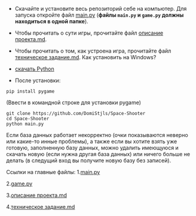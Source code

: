 - Скачайте и установите весь репозиторий себе на компьютер. Для запуска откройте файл [main.py](https://github.com/DomiStjls/Space-Shooter/blob/main/main.py) (**файлы `main.py` и `game.py` должны находиться в одной папке**).

  
- Чтобы прочитать о сути игры, прочитайте файл [описание проекта.md](https://github.com/DomiStjls/Space-Shooter/blob/main/%D0%BE%D0%BF%D0%B8%D1%81%D0%B0%D0%BD%D0%B8%D0%B5%20%D0%BF%D1%80%D0%BE%D0%B5%D0%BA%D1%82%D0%B0.md).
- Чтобы прочитать о том, как устроена игра, прочитайте файл [техническое задание.md](https://github.com/DomiStjls/Space-Shooter/blob/main/%D1%82%D0%B5%D1%85%D0%BD%D0%B8%D1%87%D0%B5%D1%81%D0%BA%D0%BE%D0%B5%20%D0%B7%D0%B0%D0%B4%D0%B0%D0%BD%D0%B8%D0%B5.md).
Как установить на Windows?
- [скачать Python](https://www.python.org/downloads/)
- После установки:
```
pip install pygame
```
(Ввести в командной строке для установки pygame)
```
git clone https://github.com/DomiStjls/Space-Shooter
cd Space-Shooter
python main.py
```

Если база данных работает некорректно (очки показываются неверно или какие-то инные проблемы), а также если вы хотите взять уже готовую, заполненную базу данных, можно удалить имеющуюся и скачать новую (если нужна другая база данных) или ничего больше не делать (в следущий вход вы получите новую базу без записей).


Ссылки на главные файлы:
1.[main.py](https://github.com/DomiStjls/Space-Shooter/blob/main/main.py)

2.[game.py](https://github.com/DomiStjls/Space-Shooter/blob/main/game.py)

3.[описание проекта.md](https://github.com/DomiStjls/Space-Shooter/blob/main/%D0%BE%D0%BF%D0%B8%D1%81%D0%B0%D0%BD%D0%B8%D0%B5%20%D0%BF%D1%80%D0%BE%D0%B5%D0%BA%D1%82%D0%B0.md)

4.[техническое задание.md](https://github.com/DomiStjls/Space-Shooter/blob/main/%D1%82%D0%B5%D1%85%D0%BD%D0%B8%D1%87%D0%B5%D1%81%D0%BA%D0%BE%D0%B5%20%D0%B7%D0%B0%D0%B4%D0%B0%D0%BD%D0%B8%D0%B5.md)
